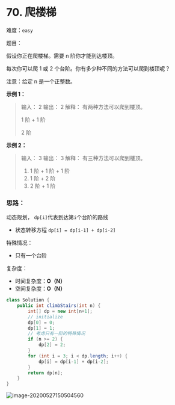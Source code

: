 # 70. 爬楼梯

难度：`easy`

题目：

假设你正在爬楼梯。需要 n 阶你才能到达楼顶。

每次你可以爬 1 或 2 个台阶。你有多少种不同的方法可以爬到楼顶呢？

注意：给定 n 是一个正整数。

**示例 1：**

> 输入： 2
> 输出： 2
> 解释： 有两种方法可以爬到楼顶。
>
> 1 阶 + 1 阶
>
> 2 阶

**示例 2：**

> 输入： 3
> 输出： 3
> 解释： 有三种方法可以爬到楼顶。
>
> 1. 1 阶 + 1 阶 + 1 阶
> 2. 1 阶 + 2 阶
> 3. 2 阶 + 1 阶

### 思路：

动态规划， `dp[i]`代表到达第`i`个台阶的路线 

- 状态转移方程 `dp[i] = dp[i-1] + dp[i-2]`

特殊情况：

- 只有一个台阶

复杂度：

- 时间复杂度：**O（N）**
- 空间复杂度：**O（N）**

```java
class Solution {
    public int climbStairs(int n) {
        int[] dp = new int[n+1];
        // initialize
        dp[0] = 0;
        dp[1] = 1;
        // 考虑只有一阶的特殊情况
        if (n >= 2) {
            dp[2] = 2;    
        }
        for (int i = 3; i < dp.length; i++) {
            dp[i] = dp[i-1] + dp[i-2];
        }
        return dp[n];
    }
}
```

![image-20200527150504560](C:\Users\chen\AppData\Roaming\Typora\typora-user-images\image-20200527150504560.png)

